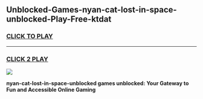 
## Unblocked-Games-nyan-cat-lost-in-space-unblocked-Play-Free-ktdat
<h3>
<a href="https://premium76.site?title=nyan-cat-lost-in-space-unblocked&ref=23A">CLICK TO PLAY</a></h3>
<hr>

<h3>
<a href="https://premium76.site?title=nyan-cat-lost-in-space-unblocked&ref=23A">CLICK 2 PLAY</a>
  
</h3>

<a href="https://premium76.site?title=nyan-cat-lost-in-space-unblocked&ref=23A"><img src="https://clearcache.store/games.png"></a>


**nyan-cat-lost-in-space-unblocked games unblocked: Your Gateway to Fun and Accessible Online Gaming**

